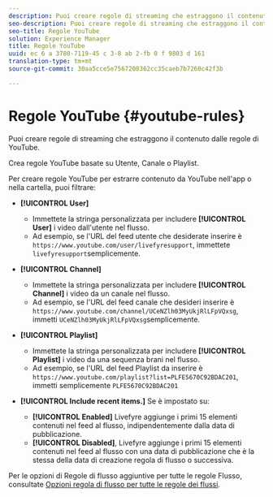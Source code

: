 ```yaml
---
description: Puoi creare regole di streaming che estraggono il contenuto dalle regole di YouTube.
seo-description: Puoi creare regole di streaming che estraggono il contenuto dalle regole di YouTube.
seo-title: Regole YouTube
solution: Experience Manager
title: Regole YouTube
uuid: ec 6 a 3780-7119-45 c 3-8 ab 2-fb 0 f 9803 d 161
translation-type: tm+mt
source-git-commit: 30aa5cce5e7567208362cc35caeb7b7260c42f3b

---
```



# Regole YouTube {#youtube-rules}

Puoi creare regole di streaming che estraggono il contenuto dalle regole di YouTube.

Crea regole YouTube basate su Utente, Canale o Playlist.

Per creare regole YouTube per estrarre contenuto da YouTube nell&#39;app o nella cartella, puoi filtrare:

* **[!UICONTROL User]**
   * Immettete la stringa personalizzata per includere **[!UICONTROL User]** i video dall&#39;utente nel flusso.
   * Ad esempio, se l&#39;URL del feed utente che desiderate inserire è `https://www.youtube.com/user/livefyresupport`, immettete `livefyresupport`semplicemente.

* **[!UICONTROL Channel]**
   * Immettete la stringa personalizzata per includere **[!UICONTROL Channel]** i video da un canale nel flusso.
   * Ad esempio, se l&#39;URL del feed canale che desideri inserire è `https://www.youtube.com/channel/UCeNZlh03MyUkjRlLFpVQxsg`, immetti `UCeNZlh03MyUkjRlLFpVQxsg`semplicemente.

* **[!UICONTROL Playlist]**
   * Immettete la stringa personalizzata per includere **[!UICONTROL Playlist]** i video da una sequenza brani nel flusso.
   * Ad esempio, se l&#39;URL del feed Playlist da inserire è `https://www.youtube.com/playlist?list=PLFE5670C92BDAC201`, immetti semplicemente `PLFE5670C92BDAC201`

* **[!UICONTROL Include recent items.]** Se è impostato su:
   * **[!UICONTROL Enabled]** Livefyre aggiunge i primi 15 elementi contenuti nel feed al flusso, indipendentemente dalla data di pubblicazione.
   * **[!UICONTROL Disabled]**, Livefyre aggiunge i primi 15 elementi contenuti nel feed al flusso con una data di pubblicazione che è la stessa della data di creazione regola di flusso o successiva.

Per le opzioni di Regole di flusso aggiuntive per tutte le regole Flusso, consultate [Opzioni regola di flusso per tutte le regole dei flussi](../../c-streams/c-stream-rule-options-for-all-stream-rules.md#c_stream_rule_options_for_all_stream_rules).
